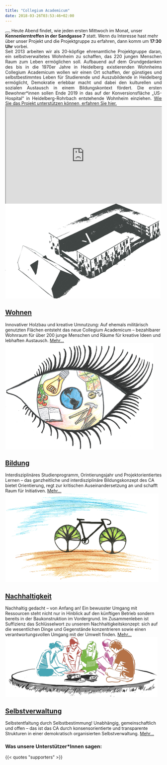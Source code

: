 ```yaml
---
title: "Collegium Academicum"
date: 2018-03-26T03:53:46+02:00
---
```


<div class="notification is-primary"><button class="delete"></button>
	Heute Abend findet, wie jeden ersten Mittwoch im Monat, unser
	<strong>Kennenlerntreffen in der Sandgasse 7</strong> statt.
	Wenn du Interesse hast mehr über unser Projekt und die Projektgruppe zu erfahren,
		dann komm um <strong>17:30 Uhr</strong> vorbei.
   </div>

<!-- <div class="notification is-primary"><button class="delete"></button> -->
<!--     Zurzeit steht unser Zimmermodell vor dem  <a -->
<!--     href="http://www.alteshallenbad.de/">Alten Hallenbad</a> in der -->
<!--     Poststraße 36 / 5, 69115 Heidelberg. -->
<!-- 	<br /> -->
<!--     Aktuelle Veranstaltungen am Modell werden unter <a -->
<!--     href="https://collegiumacademicum.de/aktuelles">Aktuelles</a> -->
<!--     aufgeführt.<br /> -->
<!-- </div> -->


<div class="columns is-centered">
    <div class="column is-10" style="line-height: 1.2em; text-align: justify;">
        Seit 2013 arbeiten wir als 20-köpfige ehrenamtliche Projektgruppe daran, ein selbstverwaltetes Wohnheim zu schaffen, das 220 jungen Menschen Raum zum Leben ermöglichen soll. Aufbauend auf dem Grundgedanken des bis in die 1970er Jahre in Heidelberg existierenden Wohnheims Collegium Academicum wollen wir einen Ort schaffen, der günstiges und selbstbestimmtes Leben für Studierende und Auszubildende in Heidelberg ermöglicht, Demokratie erlebbar macht und dabei den kulturellen und sozialen Austausch in einem Bildungskontext fördert. Die ersten Bewohner*innen sollen Ende 2019 in das auf der Konversionsfläche „US-Hospital“ in Heidelberg-Rohrbach entstehende Wohnheim einziehen. <a href="https://collegiumacademicum.de/direktkredite/">Wie Sie das Projekt unterstützen können, erfahren Sie hier.</a>
    </div>
</div>

<div style="position: relative; padding-bottom: 56.25%; padding-top: 30px; height: 0; overflow: hidden;">
    <iframe src="https://player.vimeo.com/video/191458892?color=38A9A1&title=0&byline=0&portrait=0" style="position: absolute; top: 0; left: 0; width: 100%; height: 100%;" webkitallowfullscreen mozallowfullscreen allowfullscreen></iframe>
 </div>

<div class="front-box wohnen">
    <a href="https://collegiumacademicum.de/wohnen" ><img src="front_wohnen.png"></a>
    <div>
        <div><h2><a href="https://collegiumacademicum.de/wohnen" >Wohnen</a></h2></div>
        Innovativer Holzbau und kreative Umnutzung: Auf ehemals militärisch genutzten Flächen entsteht das neue Collegium Academicum – bezahlbarer Wohnraum für über 200 junge Menschen und Räume für kreative Ideen und lebhaften Austausch. <a class="mehr" href="https://collegiumacademicum.de/wohnen" >Mehr...</a>
    </div>
</div>

<div class="front-box bildung">
    <a href="https://collegiumacademicum.de/bildung" ><img src="front_bildung.png"></a>
    <div>
        <div><h2><a href="https://collegiumacademicum.de/bildung" >Bildung</a></h2></div>
        Interdisziplinäres Studienprogramm, Orintierungsjahr und Projektorientiertes Lernen – das ganzheitliche und interdisziplinäre Bildungskonzept des CA bietet Orientierung, regt zur kritischen Auseinandersetzung an und schafft Raum für Initiativen. <a class="mehr" href="https://collegiumacademicum.de/bildung" >Mehr...</a>
    </div>
</div>

<div class="front-box nachhaltigkeit">
    <a href="https://collegiumacademicum.de/nachhaltigkeit" ><img src="front_nachhaltigkeit.png"></a>
    <div>
        <div><h2><a href="https://collegiumacademicum.de/nachhaltigkeit" >Nachhaltigkeit</a></h2></div>
        Nachhaltig gedacht – von Anfang an! Ein bewusster Umgang mit Ressourcen steht nicht nur in Hinblick auf den künftigen Betrieb sondern bereits in der Baukonstruktion im Vordergrund. Im Zusammenleben ist Suffizienz das Schlüsselwort zu unserem Nachhaltigkeitskonzept: sich auf die wesentlichen Dinge und Gegenstände konzentrieren sowie einen verantwortungsvollen Umgang mit der Umwelt finden. <a class="mehr" href="https://collegiumacademicum.de/nachhaltigkeit" >Mehr...</a>
    </div>
</div>

<div class="front-box selbstverwaltung">
    <a href="https://collegiumacademicum.de/selbstverwaltung" ><img src="front_selbstverwaltung.png"></a>
    <div>
        <div><h2><a href="https://collegiumacademicum.de/selbstverwaltung" >Selbstverwaltung</a></h2></div>
        Selbstentfaltung durch Selbstbestimmung! Unabhängig, gemeinschaftlich und offen – das ist das CA durch konsensorientierte und transparente Strukturen in einer demokratisch organisierten Selbstverwaltung. <a class="mehr" href="https://collegiumacademicum.de/selbstverwaltung" >Mehr...</a>
    </div>
</div>


### Was unsere Unterstützer*Innen sagen:

{{< quotes "supporters" >}}
